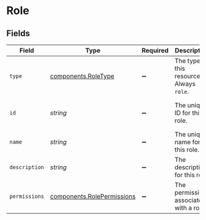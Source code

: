 # Role


## Fields

| Field                                                                    | Type                                                                     | Required                                                                 | Description                                                              | Example                                                                  |
| ------------------------------------------------------------------------ | ------------------------------------------------------------------------ | ------------------------------------------------------------------------ | ------------------------------------------------------------------------ | ------------------------------------------------------------------------ |
| `type`                                                                   | [components.RoleType](../../models/components/roletype.md)               | :heavy_minus_sign:                                                       | The type of this resource. Always `role`.                                | role                                                                     |
| `id`                                                                     | *string*                                                                 | :heavy_minus_sign:                                                       | The unique ID for this role.                                             | 462ab2e2-3e29-44bd-b39f-e4d1293affbb                                     |
| `name`                                                                   | *string*                                                                 | :heavy_minus_sign:                                                       | The unique name for this role.                                           | Support                                                                  |
| `description`                                                            | *string*                                                                 | :heavy_minus_sign:                                                       | The description for this role.                                           | Customer support agents                                                  |
| `permissions`                                                            | [components.RolePermissions](../../models/components/rolepermissions.md) | :heavy_minus_sign:                                                       | The permissions associated with a role.                                  |                                                                          |